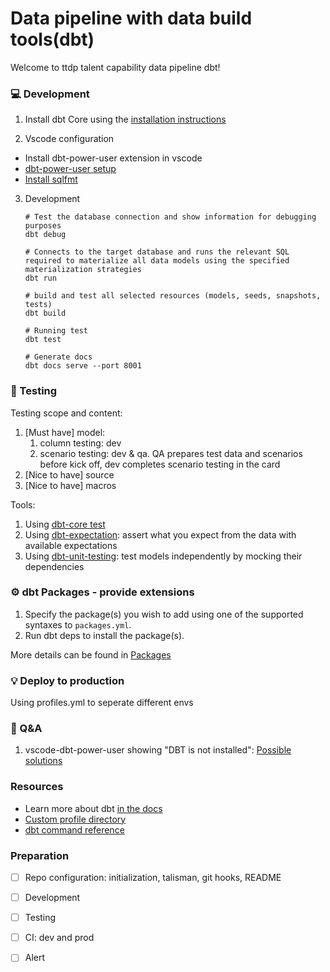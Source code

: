 # Data pipeline with data build tools(dbt)
Welcome to ttdp talent capability data pipeline dbt!

### 💻 Development

1. Install dbt Core using the [installation instructions](https://docs.getdbt.com/docs/core/installation)

2. Vscode configuration
- Install dbt-power-user extension in vscode
- [dbt-power-user setup](https://github.com/innoverio/vscode-dbt-power-user#how-to-setup-the-extension)
- [Install sqlfmt](https://github.com/innoverio/vscode-dbt-power-user#format-your-dbt-sql-with-sqlfmt)

3. Development
    ```shell
    # Test the database connection and show information for debugging purposes
    dbt debug

    # Connects to the target database and runs the relevant SQL required to materialize all data models using the specified materialization strategies
    dbt run

    # build and test all selected resources (models, seeds, snapshots, tests)
    dbt build

    # Running test
    dbt test

    # Generate docs
    dbt docs serve --port 8001
    ```

### 🍃 Testing
Testing scope and content:
1. [Must have] model: 
    1. column testing: dev
    2. scenario testing: dev & qa. QA prepares test data and scenarios before kick off, dev completes scenario testing in the card
2. [Nice to have] source
3. [Nice to have] macros

Tools:
1. Using [dbt-core test]()
2. Using [dbt-expectation](https://github.com/calogica/dbt-expectations):  assert what you expect from the data with available expectations
3. Using [dbt-unit-testing](https://github.com/EqualExperts/dbt-unit-testing):  test models independently by mocking their dependencies


### ⚙️ dbt Packages - provide extensions

1. Specify the package(s) you wish to add using one of the supported syntaxes to `packages.yml`.
2. Run dbt deps to install the package(s). 

More details can be found in [Packages](https://docs.getdbt.com/docs/build/packages)

### 💡 Deploy to production
Using profiles.yml to seperate different envs


### 🙋 Q&A
1. vscode-dbt-power-user showing "DBT is not installed":
[Possible solutions](https://github.com/innoverio/vscode-dbt-power-user/issues/87)

### Resources
- Learn more about dbt [in the docs](https://docs.getdbt.com/docs/introduction)
- [Custom profile directory](https://docs.getdbt.com/docs/core/connection-profiles#advanced-customizing-a-profile-directory)
- [dbt command reference](https://docs.getdbt.com/reference/dbt-commands)

### Preparation
- [ ] Repo configuration: initialization, talisman, git hooks, README
- [ ] Development
- [ ] Testing
- [ ] CI: dev and prod
- [ ] Alert



